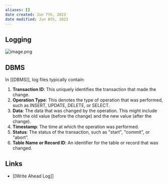 ```yaml
---
aliases: []
date created: Jun 7th, 2023
date modified: Jun 8th, 2023
---
```


## Logging
![image.png](https://img.ynchen.me/2023/04/8829efe9215f8d4a840662f75b68f57a.webp)

## DBMS
In [[DBMS]], log files typically contain:
1. **Transaction ID**: This uniquely identifies the transaction that made the change.
2. **Operation Type**: This denotes the type of operation that was performed, such as INSERT, UPDATE, DELETE, or SELECT.
3. **Data**: The data that was changed by the operation. This might include both the old value (before the change) and the new value (after the change).
4. **Timestamp**: The time at which the operation was performed.
5. **Status**: The status of the transaction, such as "start", "commit", or "abort".
6. **Table Name or Record ID**: An identifier for the table or record that was changed.

## Links
- [[Write Ahead Log]]